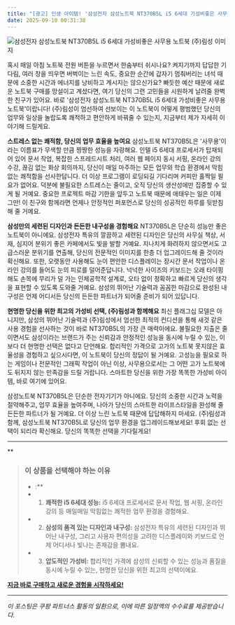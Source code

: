 ```yaml
---
title: "[광고] 인생 아이템! '삼성전자 삼성노트북 NT370B5L i5 6세대 가성비좋은 사무용 노트북 (주)림성'을(를) 만나보세요."
date: 2025-09-10 00:31:38
---
```

![삼성전자 삼성노트북 NT370B5L i5 6세대 가성비좋은 사무용 노트북 (주)림성 이미지](https://ads-partners.coupang.com/image1/sMuNL6g78ifKdVnwsFcwoyPAV6yiS1BcVT2_P5lB9taCVy_jcDEP1H8FrVzS2U48HuYWx9EqWvLefyOd7g2ekTCOwY_iah5UphaZXZu4Sp4MKmI4D_JTUyqqhq9pwRtdugzaqsgyr5QW9gnPf-Uw261bRS73pOIueAy97iVfc-_u7qYDufYAaAL2s7E95lUarOqPHluYs6waw2HtcpJ6FlNk0GLiJdVK-ynWlgIahVkE1DlGFwrWjfHKqf7dot2xYdpA_wkWyObjfQkkzxz8-0ILCf5AGT_O7ehzSUXlyuCjOg==)

혹시 매일 아침 노트북 전원 버튼을 누르면서 한숨부터 쉬시나요? 켜지기까지 답답한 기다림, 여러 창을 띄우면 버벅이는 느린 속도, 중요한 순간에 갑자기 멈춰버리는 녀석 때문에 소중한 시간과 에너지를 낭비하고 계시지는 않으신가요? 빠듯한 예산 때문에 새로운 노트북 구매를 망설이고 계셨다면, 여기 당신의 그런 고민들을 시원하게 날려줄 완벽한 친구가 있어요. 바로 '삼성전자 삼성노트북 NT370B5L i5 6세대 가성비좋은 사무용 노트북'이랍니다! (주)림성이 엄선하여 선보이는 이 노트북이 어떻게 평범했던 당신의 업무와 일상을 놀랍도록 쾌적하고 편안하게 바꿔줄 수 있는지, 지금부터 제가 자세히 이야기해 드릴게요.

**스트레스 없는 쾌적함, 당신의 업무 효율을 높여요**
삼성노트북 NT370B5L은 '사무용'이라는 이름표가 무색할 만큼 짱짱한 성능을 자랑해요. 인텔 i5 6세대 프로세서가 탑재되어 있어 문서 작업, 복잡한 스프레드시트 처리, 여러 웹 페이지 동시 서핑, 온라인 강의 수강, 끊김 없는 화상 회의까지, 당신이 매일 마주하는 모든 업무와 학습 환경에서 막힘없는 쾌적함을 선사한답니다. 더 이상 프로그램이 로딩되길 기다리며 커피만 홀짝일 필요가 없어요. 덕분에 불필요한 스트레스는 줄이고, 오직 당신의 생산성에만 집중할 수 있게 될 거예요. 중요한 프로젝트 마감 기한을 앞두고 노트북 때문에 애태우는 일은 이제 그만! 이 친구와 함께라면 언제나 안정적인 퍼포먼스로 당신의 성공적인 하루를 뒷받침해 줄 거예요.

**삼성만의 세련된 디자인과 든든한 내구성을 경험해요**
NT370B5L은 단순히 성능만 좋은 노트북이 아니에요. 삼성전자 특유의 깔끔하고 세련된 디자인은 당신의 사무실 책상, 서재, 심지어 분위기 좋은 카페에서도 빛을 발할 거예요. 지나치게 화려하지 않으면서도 고급스러운 분위기를 연출해, 당신의 전문적인 이미지를 한층 더 업그레이드해 줄 것이라 확신해요. 또한, 오랫동안 사용해도 눈이 편안한 디스플레이는 장시간 문서 작업이나 온라인 강의를 들어도 눈의 피로를 덜어준답니다. 넉넉한 사이즈의 키보드는 오래 타이핑해도 손목에 무리가 덜 가는 인체공학적 설계로, 오타 없이 정확하고 빠르게 당신의 생각을 표현할 수 있도록 도와줄 거예요. 삼성의 뛰어난 기술력과 꼼꼼한 마감으로 완성된 내구성은 언제 어디서든 당신의 든든한 파트너가 되어줄 준비가 되어 있답니다.

**현명한 당신을 위한 최고의 가성비 선택, (주)림성과 함께해요**
최신 플래그십 모델은 아니지만, 삼성의 뛰어난 기술력과 (주)림성에서 엄선한 최적의 컨디션을 통해 새것 같은 사용 경험을 선사하는 것이 바로 NT370B5L의 가장 큰 매력이에요. 불필요한 지출은 줄이면서도 삼성이라는 브랜드가 주는 신뢰감과 안정적인 성능을 동시에 누릴 수 있는, 이보다 더 현명한 선택은 없다고 단언해요. 합리적인 가격으로 고가의 노트북 못지않은 효율성을 경험하고 싶으시다면, 이 노트북이 당신의 정답이 될 거예요. 고성능을 필요로 하는 게임이나 전문적인 그래픽 작업이 아닌 이상, 사무용으로서는 그 어떤 고가 노트북에도 뒤지지 않는 만족감을 드릴 거랍니다. 스마트한 당신을 위한 가장 똑똑한 가성비 아이템, 바로 여기에 있어요.

삼성노트북 NT370B5L은 단순한 전자기기가 아니에요. 당신의 소중한 시간과 노력을 절약해주고, 업무 효율을 높여주며, 나아가 당신의 스마트한 라이프스타일을 완성해 줄 든든한 파트너가 될 거예요. 더 이상 느린 노트북 때문에 답답해하지 마세요. (주)림성과 함께, 삼성노트북 NT370B5L로 당신의 업무 환경을 업그레이드해보세요! 후회 없는 선택이 되리라 확신해요. 당신의 똑똑한 선택을 기다릴게요!

---

**


> ### 이 상품을 선택해야 하는 이유
> - :**
> - 1.  **쾌적한 i5 6세대 성능:** i5 6세대 프로세서로 문서 작업, 웹 서핑, 온라인 강의 등 매일매일 막힘없는 쾌적한 업무 환경을 경험해요.
> - 2.  **삼성의 품격 있는 디자인과 내구성:** 삼성전자 특유의 세련된 디자인과 뛰어난 내구성, 그리고 사용자 편의성을 고려한 디스플레이와 키보드로 언제 어디서나 빛나는 존재감을 뽐내요.
> - 3.  **압도적인 가성비:** 합리적인 가격에 삼성의 신뢰할 수 있는 성능과 품질을 동시에 누릴 수 있는, 현명한 당신을 위한 최고의 선택이에요.


[**지금 바로 구매하고 새로운 경험을 시작하세요!**](https://link.coupang.com/re/AFFSDP?lptag=AF8916626&pageKey=8524638940&itemId=24681018766&vendorItemId=91721862716&traceid=V0-153-12e5b4309608b419&requestid=20250910093118424265022047&token=31850C%7CGM)

---
_이 포스팅은 쿠팡 파트너스 활동의 일환으로, 이에 따른 일정액의 수수료를 제공받습니다._
